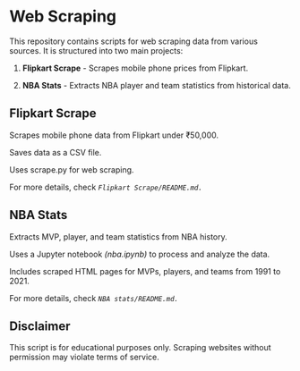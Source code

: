 # Web Scraping

This repository contains scripts for web scraping data from various sources. It is structured into two main projects:

1. **Flipkart Scrape** - Scrapes mobile phone prices from Flipkart.

2. **NBA Stats** - Extracts NBA player and team statistics from historical data.

## Flipkart Scrape

Scrapes mobile phone data from Flipkart under ₹50,000.

Saves data as a CSV file.

Uses scrape.py for web scraping.

For more details, check *`Flipkart Scrape/README.md.`*

## NBA Stats

Extracts MVP, player, and team statistics from NBA history.

Uses a Jupyter notebook *(nba.ipynb)* to process and analyze the data.

Includes scraped HTML pages for MVPs, players, and teams from 1991 to 2021.

For more details, check *`NBA stats/README.md.`*

## Disclaimer

This script is for educational purposes only. Scraping websites without permission may violate terms of service.
